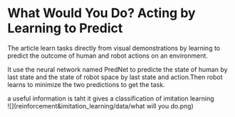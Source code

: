 What Would You Do? Acting by Learning to Predict
===
The article learn tasks directly from visual demonstrations by learning to predict the outcome of human and robot actions on an environment.

It use the neural network named PredNet to predicte the state of human by last state and the state of robot space by last state and action.Then robot learns to minimize the two predictions to get the task.

a useful information is taht it gives a classification of imitation learning  
![](reinforcement&imitation_learning/data/what will you do.png)
